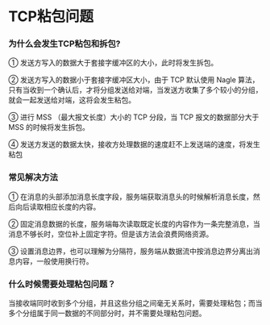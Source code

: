 # TCP粘包问题

### 为什么会发生TCP粘包和拆包?

① 发送方写入的数据大于套接字缓冲区的大小，此时将发生拆包。

② 发送方写入的数据小于套接字缓冲区大小，由于 TCP 默认使用 Nagle 算法，只有当收到一个确认后，才将分组发送给对端，当发送方收集了多个较小的分组，就会一起发送给对端，这将会发生粘包。

③ 进行 MSS （最大报文长度）大小的 TCP 分段，当 TCP 报文的数据部分大于 MSS 的时候将发生拆包。

④ 发送方发送的数据太快，接收方处理数据的速度赶不上发送端的速度，将发生粘包  


### 常见解决方法

① 在消息的头部添加消息长度字段，服务端获取消息头的时候解析消息长度，然后向后读取相应长度的内容。

② 固定消息数据的长度，服务端每次读取既定长度的内容作为一条完整消息，当消息不够长时，空位补上固定字符。但是该方法会浪费网络资源。

③ 设置消息边界，也可以理解为分隔符，服务端从数据流中按消息边界分离出消息内容，一般使用换行符。  


### 什么时候需要处理粘包问题？

当接收端同时收到多个分组，并且这些分组之间毫无关系时，需要处理粘包；而当多个分组属于同一数据的不同部分时，并不需要处理粘包问题。
